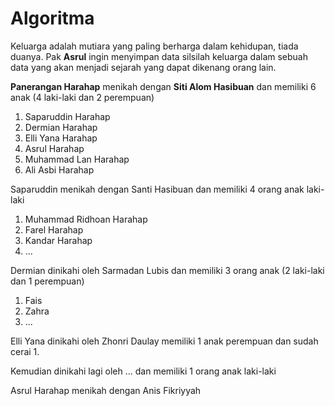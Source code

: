 # Algoritma

Keluarga adalah mutiara yang paling berharga dalam kehidupan, tiada duanya. Pak **Asrul** ingin menyimpan data silsilah keluarga dalam sebuah data yang akan menjadi sejarah yang dapat dikenang orang lain.

**Panerangan Harahap** menikah dengan **Siti Alom Hasibuan** dan memiliki 6 anak (4 laki-laki dan 2 perempuan)
1. Saparuddin Harahap
2. Dermian Harahap
3. Elli Yana Harahap
4. Asrul Harahap
5. Muhammad Lan Harahap
6. Ali Asbi Harahap

Saparuddin menikah dengan Santi Hasibuan dan memiliki 4 orang anak laki-laki
1. Muhammad Ridhoan Harahap
2. Farel Harahap
3. Kandar Harahap
4. ...

Dermian dinikahi oleh Sarmadan Lubis dan memiliki 3 orang anak (2 laki-laki dan 1 perempuan)
1. Fais
2. Zahra
3. ...

Elli Yana dinikahi oleh Zhonri Daulay memiliki 1 anak perempuan dan sudah cerai
1.

Kemudian dinikahi lagi oleh ... dan memiliki 1 orang anak laki-laki

Asrul Harahap menikah dengan Anis Fikriyyah
